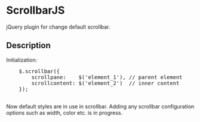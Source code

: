 <h1>ScrollbarJS</h1>

<p>jQuery plugin for change default scrollbar.<p>

<h2>Description</h2>

Initialization:

<div class="highlight">
 <pre>
    $.scrollbar({
        scrollpane:    $('element_1'), // parent element
        scrollcontent: $('element_2')  // inner content
    });
 </pre>
</div>

<p>Now default styles are in use in scrollbar. Adding any scrollbar configuration options such as width, color etc. is in progress.</p>


